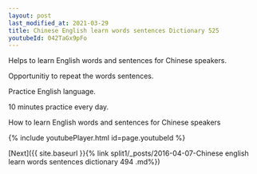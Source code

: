 ```yaml
---
layout: post
last_modified_at: 2021-03-29
title: Chinese English learn words sentences Dictionary 525 
youtubeId: 042TaGx9pFo
---
```

 
 
Helps to learn English words and sentences for Chinese speakers.

Opportunitiy to repeat the words sentences. 

Practice English language. 
 
10 minutes practice every day. 
 
How to learn English words and sentences for Chinese speakers 
 
{% include youtubePlayer.html id=page.youtubeId %}
 
 
[Next]({{ site.baseurl }}{% link  split1/_posts/2016-04-07-Chinese english learn words sentences dictionary 494 .md%})
 

